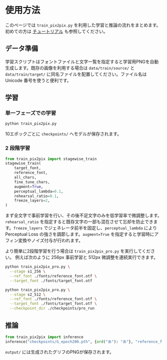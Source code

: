 # 使用方法

このページでは `train_pix2pix.py` を利用した学習と推論の流れをまとめます。
初めての方は [チュートリアル](tutorial.md) も参照してください。

## データ準備

学習スクリプトはフォントファイルと文字一覧を指定すると学習用PNGを自動生成します。既存の画像を利用する場合は `data/train/source/` と `data/train/target/` に同名ファイルを配置してください。ファイル名は Unicode 番号を使うと便利です。

## 学習

### 単一フェーズでの学習

```bash
python train_pix2pix.py
```

10エポックごとに `checkpoints/` へモデルが保存されます。

### 2 段階学習

```python
from train_pix2pix import stagewise_train
stagewise_train(
    target_font,
    reference_font,
    all_chars,
    fine_tune_chars,
    augment=True,
    perceptual_lambda=0.1,
    rehearsal_ratio=0.1,
    freeze_layers=2,
)
```

まず全文字で事前学習を行い、その後不足文字のみを低学習率で微調整します。`rehearsal_ratio` を指定すると既存文字の一部も混在させて忘却を防止できます。`freeze_layers` でジェネレータ前半を固定し、`perceptual_lambda` により Perceptual Loss の強さを調節します。`augment=True` を指定すると学習時にアフィン変換やノイズ付与が行われます。

より簡単に2段階学習を行う場合は `train_pix2pix_pro.py` を実行してください。
例えば次のように 256px 事前学習と 512px 微調整を連続実行できます。

```bash
python train_pix2pix_pro.py \
  --stage s1_256 \
  --ref_font ./fonts/reference_font.otf \
  --target_font ./fonts/target_font.otf

python train_pix2pix_pro.py \
  --stage s2_512 \
  --ref_font ./fonts/reference_font.otf \
  --target_font ./fonts/target_font.otf \
  --checkpoint_dir ./checkpoints/pro_run
```
## 推論

```python
from train_pix2pix import inference
inference("checkpoints/G_epoch200.pth", {ord("あ"): "あ"}, "reference_font.otf", "output")
```

`output/` には生成されたグリフのPNGが保存されます。

